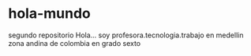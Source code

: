 # hola-mundo
segundo repositorio
Hola... soy profesora.tecnologia.trabajo en medellin
zona andina de colombia
en grado sexto

